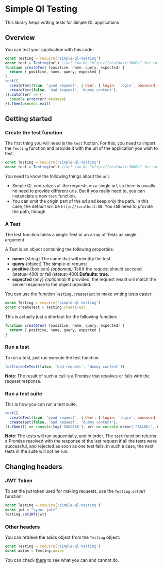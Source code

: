 # Simple Ql Testing

This library helps writing tests for Simple QL applications

## Overview

You can test your application with this code:

```javascript
const Testing = require('simple-ql-testing')
const test = Testing(url) //url can be "http://localhost:3000/" for instance
function createTest (positive, name, query, expected) {
  return { positive, name, query, expected }
}
test([
  createTest(true, 'good request', { User: { login: 'login', password: 'password', create: true }}),
  createTest(false, 'bad request', 'dummy content'),
]).catch(err => {
  console.error(err.message)
}).then(process.exit)
```

## Getting started

### **Create the test function**

The first thing you will need is the `test` fuction. For this, you need to import the `Testing` function and provide it with the url of the application you wish to test.

```javascript
const Testing = require('simple-ql-testing')
const test = Testing(url) //url can be "http://localhost:3000/" for instance
```

You need to know the following things about the `url`:

 * Simple QL centralizes all the requests on a single url, so there is usually no need to provide different urls. But if you really need to, you can instanciate a new `test` function.
 * You can omit the origin part of the url and keep only the path. In this case, the default will be `http://localhost:80`. You still need to provide the path, though.

### **A Test**

The test function takes a single Test or an array of Tests as single argument.

A Test is an object containing the following properties:

 * **name** {string} The name that will identify the test.
 * **query** {object} The simple-ql request
 * **positive** {boolean} *(optionnal)* Tell if the request should succeed (status<400) or fail (status>400).**Defaults: true**.
 * **expected** {any} *(optionnal)* If provided, the request result will match the server response to the object provided.

You can use the function `Testing.createTest` to make writing tests easier:

```javascript
const Testing = require('simple-ql-testing')
const createTest = Testing.createTest
```

This is actually just a shortcut for the following function:

```javascript
function createTest (positive, name, query, expected) {
  return { positive, name, query, expected }
}
```

### **Run a test**

To run a test, just run execute the test function.

```javascript
test(createTest(false, 'bad request', 'dummy content'))
```

**Note**: The result of such a call is a Promise that resolves or fails with the request response.

### **Run a test suite**

This is how you can run a test suite.

```javascript
test([
  createTest(true, 'good request', { User: { login: 'login', password: 'password', create: true }}),
  createTest(false, 'bad request', 'dummy content'),
]).then(() => console.log('SUCCESS'), err => console.error('FAILED:', err.message))
```

**Note**: The tests will run sequentially, and in order. The `test` function returns a Promise resolved with the response of the last request if all the tests were successful, and rejected as soon as one test fails. In such a case, the next tests in the suite will not be run.

## Changing headers

### **JWT Token**

To set the jwt token used for making requests, use the `Testing.setJWT` function:

```javascript
const Testing = require('simple-ql-testing')
const jwt = "<your jwt>"
Testing.setJWT(jwt)
```

### **Other headers**

You can retrieve the axios object from the `Testing` object:

```javascript
const Testing = require('simple-ql-testing')
const axios = Testing.axios
```

You can check [there](https://github.com/axios/axios) to see what you can and cannot do.